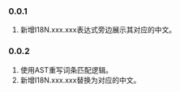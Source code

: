 ### **0.0.1**

1. 新增I18N.xxx.xxx表达式旁边展示其对应的中文。

### 0.0.2

1. 使用AST重写词条匹配逻辑。
2. 新增I18N.xxx.xxx替换为对应的中文。
